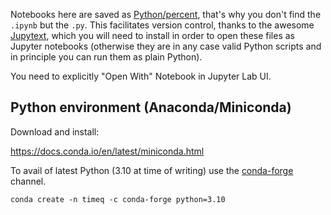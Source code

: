 Notebooks here are saved as
[Python/percent](https://github.com/mwouts/jupytext#the-percent-format),
that's why you don't find the `.ipynb` but the `.py`.
This facilitates version control, thanks to the awesome
[Jupytext](https://github.com/mwouts/jupytext),
which you will need to install in order to open these files as Jupyter notebooks
(otherwise they are in any case valid Python scripts and in principle you can run them as plain Python).

You need to explicitly "Open With" Notebook in Jupyter Lab UI.

## Python environment (Anaconda/Miniconda)

Download and install:

https://docs.conda.io/en/latest/miniconda.html

To avail of latest Python (3.10 at time of writing) use the [conda-forge](https://conda-forge.org/) channel.
```
conda create -n timeq -c conda-forge python=3.10
```
